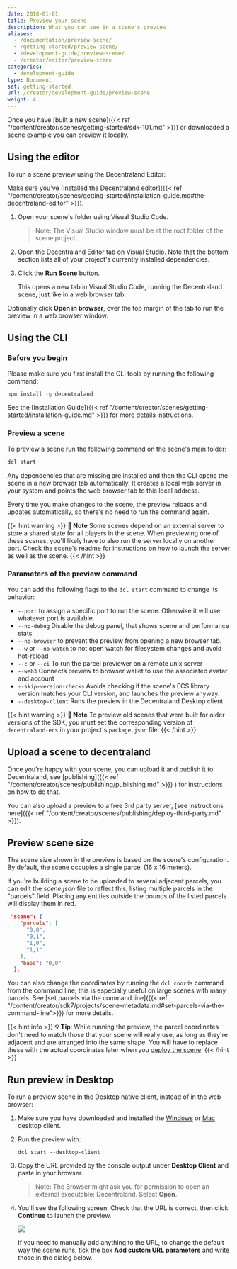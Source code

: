 ```yaml
---
date: 2018-01-01
title: Preview your scene
description: What you can see in a scene's preview
aliases:
  - /documentation/preview-scene/
  - /getting-started/preview-scene/
  - /development-guide/preview-scene/
  - /creator/editor/preview-scene
categories:
  - development-guide
type: Document
set: getting-started
url: /creator/development-guide/preview-scene
weight: 4
---
```


Once you have [built a new scene]({{< ref "/content/creator/scenes/getting-started/sdk-101.md" >}}) or downloaded a [scene example](https://github.com/decentraland-scenes/Awesome-Repository#examples) you can preview it locally.

## Using the editor

To run a scene preview using the Decentraland Editor:

Make sure you've [installed the Decentraland editor]({{< ref "/content/creator/scenes/getting-started/installation-guide.md#the-decentraland-editor" >}}).


1) Open your scene's folder using Visual Studio Code. 

	> Note: The Visual Studio window must be at the root folder of the scene project.

2) Open the Decentraland Editor tab on Visual Studio. Note that the bottom section lists all of your project's currently installed dependencies.

3) Click the **Run Scene** button.

	This opens a new tab in Visual Studio Code, running the Decentraland scene, just like in a web browser tab.

Optionally click **Open in browser**, over the top margin of the tab to run the preview in a web browser window.

## Using the CLI

### Before you begin

Please make sure you first install the CLI tools by running the following command:

```bash
npm install -g decentraland
```

See the [Installation Guide]({{< ref "/content/creator/scenes/getting-started/installation-guide.md" >}}) for more details instructions.

### Preview a scene

To preview a scene run the following command on the scene's main folder:

```bash
dcl start
```

Any dependencies that are missing are installed and then the CLI opens the scene in a new browser tab automatically. It creates a local web server in your system and points the web browser tab to this local address.

Every time you make changes to the scene, the preview reloads and updates automatically, so there's no need to run the command again.

{{< hint warning >}}
**📔 Note**   Some scenes depend on an external server to store a shared state for all players in the scene. When previewing one of these scenes, you'll likely have to also run the server locally on another port. Check the scene's readme for instructions on how to launch the server as well as the scene.
{{< /hint >}}

### Parameters of the preview command

You can add the following flags to the `dcl start` command to change its behavior:

- `--port` to assign a specific port to run the scene. Otherwise it will use whatever port is available.
- `--no-debug` Disable the debug panel, that shows scene and performance stats
- `--no-browser` to prevent the preview from opening a new browser tab.
- `--w` or `--no-watch` to not open watch for filesystem changes and avoid hot-reload
- `--c` or `--ci` To run the parcel previewer on a remote unix server
- `--web3` Connects preview to browser wallet to use the associated avatar and account
- `--skip-version-checks` Avoids checking if the scene's ECS library version matches your CLI version, and launches the preview anyway.
- `--desktop-client` Runs the preview in the Decentraland Desktop client

{{< hint warning >}}
**📔 Note**   To preview old scenes that were built for older versions of the SDK, you must set the corresponding version of `decentraland-ecs` in your project's `package.json` file.
{{< /hint >}}


## Upload a scene to decentraland

Once you're happy with your scene, you can upload it and publish it to Decentraland, see [publishing]({{< ref "/content/creator/scenes/publishing/publishing.md" >}}) ) for instructions on how to do that.

You can also upload a preview to a free 3rd party server, [see instructions here]({{< ref "/content/creator/scenes/publishing/deploy-third-party.md" >}}).


## Preview scene size

The scene size shown in the preview is based on the scene's configuration. By default, the scene occupies a single parcel (16 x 16 meters).

If you're building a scene to be uploaded to several adjacent parcels, you can edit the _scene.json_ file to reflect this, listing multiple parcels in the "parcels" field. Placing any entities outside the bounds of the listed parcels will display them in red.

```json
 "scene": {
    "parcels": [
      "0,0",
      "0,1",
      "1,0",
      "1,1"
    ],
    "base": "0,0"
  },
```

You can also change the coordinates by running the `dcl coords` command from the command line, this is especially useful on large scenes with many parcels. See [set parcels via the command line]({{< ref "/content/creator/sdk7/projects/scene-metadata.md#set-parcels-via-the-command-line">}}) for more details.

{{< hint info >}}
**💡 Tip**:  While running the preview, the parcel coordinates don't need to match those that your scene will really use, as long as they're adjacent and are arranged into the same shape. You will have to replace these with the actual coordinates later when you [deploy the scene](#upload-a-scene-to-decentraland).
{{< /hint >}}

## Run preview in Desktop

To run a preview scene in the Desktop native client, instead of in the web browser: 


1) Make sure you have downloaded and installed the [Windows](https://decentraland.org/download/) or [Mac](https://github.com/decentraland/explorer-desktop-launcher/releases/latest/download/Decentraland.dmg) desktop client.

2) Run the preview with:

	`dcl start --desktop-client`

3) Copy the URL provided by the console output under **Desktop Client** and paste in your browser.

	> Note: The Browser might ask you for permission to open an external executable: Decentraland. Select **Open**.

4) You'll see the following screen. Check that the URL is correct, then click **Continue** to launch the preview.

	![](/images/media/desktop-preview.png)

	If you need to manually add anything to the URL, to change the default way the scene runs, tick the box **Add custom URL parameters** and write those in the dialog below.

 